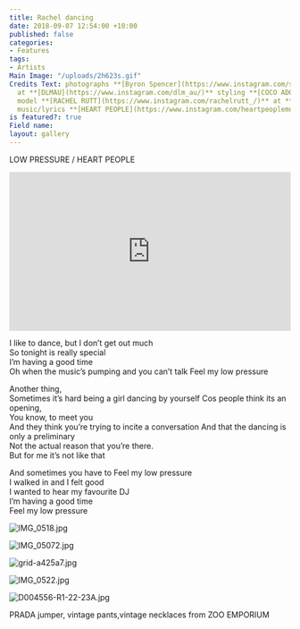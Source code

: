 ```yaml
---
title: Rachel dancing
date: 2018-09-07 12:54:00 +10:00
published: false
categories:
- Features
tags:
- Artists
Main Image: "/uploads/2h623s.gif"
Credits Text: photographs **[Byron Spencer](https://www.instagram.com/spencernotspencer/)**
  at **[DLMAU](https://www.instagram.com/dlm_au/)** styling **[COCO ADORJANY](https://www.instagram.com/cocoadorjany/)**
  model **[RACHEL RUTT](https://www.instagram.com/rachelrutt_/)** at **[CHIC](https://www.instagram.com/chic_management/)**
  music/lyrics **[HEART PEOPLE](https://www.instagram.com/heartpeoplemusic/)**
is featured?: true
Field name: 
layout: gallery
---
```


LOW PRESSURE / HEART PEOPLE
<div style="padding:56.25% 0 0 0;position:relative;"><iframe src="https://player.vimeo.com/video/286938413?autoplay=1&title=0&byline=0&portrait=0" style="position:absolute;top:0;left:0;width:100%;height:100%;" frameborder="0" webkitallowfullscreen mozallowfullscreen allowfullscreen></iframe></div><script src="https://player.vimeo.com/api/player.js"></script>
                                                       
I like to dance, but I don’t get out much  
So tonight is really special  
I’m having a good time  
Oh when the music’s pumping and you can’t talk Feel my low pressure

Another thing,  
Sometimes it’s hard being a girl dancing by yourself Cos people   think its an opening,  
You know, to meet you  
And they think you’re trying to incite a conversation 
And that the dancing is only a preliminary  
Not the actual reason that you’re there.  
But for me it’s not like that 

And sometimes you have to Feel my low pressure  
I walked in and I felt good  
I wanted to hear my favourite DJ  
I’m having a good time   
Feel my low pressure 

![IMG_0518.jpg](/uploads/IMG_0518.jpg)

![IMG_05072.jpg](/uploads/IMG_05072.jpg)

![grid-a425a7.jpg](/uploads/grid-a425a7.jpg)

![IMG_0522.jpg](/uploads/IMG_0522.jpg)

![D004556-R1-22-23A.jpg](/uploads/D004556-R1-22-23A.jpg)

PRADA jumper, vintage pants,vintage necklaces from ZOO EMPORIUM